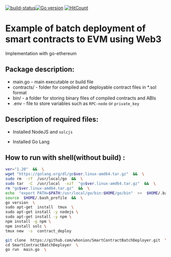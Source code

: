 
[![build-status]![Go version][go-badge]][go-url]  [![HitCount](https://hits.dwyl.com/whonion//whonion/SmartContractBatchDeployer.svg)](https://hits.dwyl.com/whonion/go-client-faucet-request) 


# Example of batch deployment of smart contracts to EVM using Web3</br>

Implementation with go-ethereum

## Package description:

- main.go - main executable or build file
- contracts/ - folder for compiled and deployable contract files in *.sol format
- bin/ - a folder for storing binary files of compiled contracts and ABIs
- .env -  file to store variables such as `RPC-node` or `private_key`

## Description of required files:

- Installed NodeJS and `solcjs`

- Installed Go Lang

  

## How to run with shell(without build) :

```sh
ver="1.20"  &&  \
wget "https://golang.org/dl/go$ver.linux-amd64.tar.gz"  &&  \
sudo rm  -rf  /usr/local/go  &&  \
sudo tar  -C  /usr/local  -xzf  "go$ver.linux-amd64.tar.gz"  &&  \
rm "go$ver.linux-amd64.tar.gz"  &&  \
echo  "export PATH=$PATH:/usr/local/go/bin:$HOME/go/bin"  >>  $HOME/.bash_profile  &&  \
source  $HOME/.bash_profile  &&  \
go version  \
sudo apt-get  install  tmux  \
sudo apt-get install -y nodejs \
sudo apt-get install -y npm \
npm install -g npm \
npm install solc \
tmux new  -s  contract_deploy
```
```sh
git clone  https://github.com/whonion/SmartContractBatchDeployer.git  \
cd SmartContractBatchDeployer  \
go run  main.go  \
```
[go-badge]: https://img.shields.io/badge/go-1.20-blue.svg
[go-url]: https://go.dev
[build-status]: https://github.com/tendermint/tendermint/actions/workflows/tests.yml/badge.svg?branch=main
